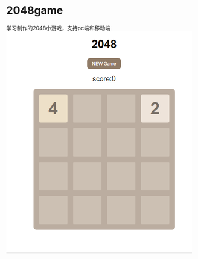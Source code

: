 # 2048game
学习制作的2048小游戏，支持pc端和移动端
![运行界面](https://github.com/HEternally/2048game/blob/master/2048.png?raw=true)
